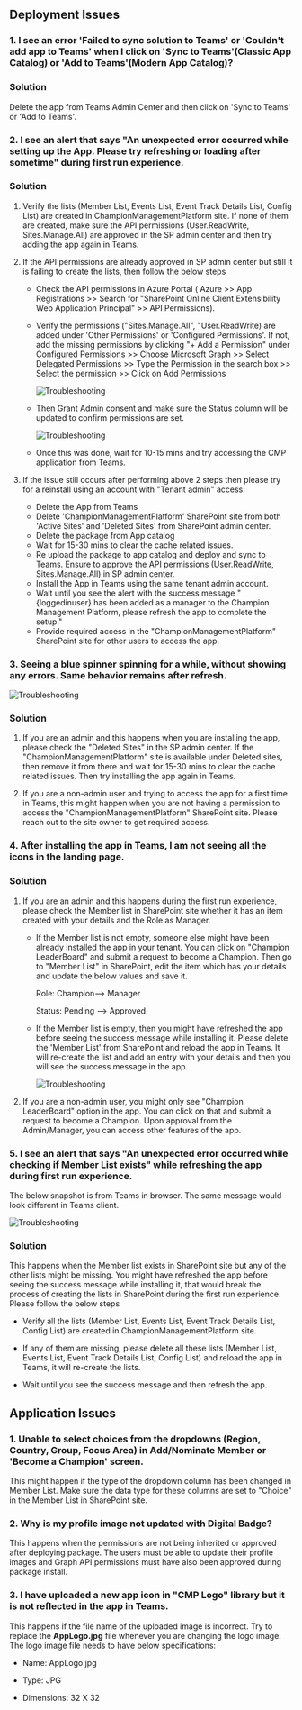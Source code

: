 ## Deployment Issues

### 1. I see an error 'Failed to sync solution to Teams' or 'Couldn't add app to Teams' when I click on 'Sync to Teams'(Classic App Catalog) or 'Add to Teams'(Modern App Catalog)?

### Solution

 Delete the app from Teams Admin Center and then click on 'Sync to Teams' or 'Add to Teams'.

### 2. I see an alert that says "An unexpected error occurred while setting up the App. Please try refreshing or loading after sometime" during first run experience.

### Solution

1. Verify the lists (Member List, Events List, Event Track Details List, Config List) are created in ChampionManagementPlatform site. If none of them are created, make sure the API permissions (User.ReadWrite, Sites.Manage.All) are approved in the SP admin center and then try adding the app again in Teams.

2. If the API permissions are already approved in SP admin center but still it is failing to create the lists, then follow the below steps

    - Check the API permissions in Azure Portal ( Azure >> App Registrations >> Search for "SharePoint Online Client Extensibility Web Application Principal" >> API Permissions).

    - Verify the permissions ("Sites.Manage.All", "User.ReadWrite) are added under 'Other Permissions' or 'Configured Permissions'. If not, add the missing permissions by clicking "+ Add a Permission" under Configured Permissions >> Choose Microsoft Graph >> Select Delegated Permissions >> Type the Permission in the search box >> Select the permission >> Click on Add Permissions

        ![Troubleshooting](../Images/AddAPIPermission.png) 

    - Then Grant Admin consent and make sure the Status column will be updated to confirm permissions are set.

        ![Troubleshooting](../Images/APIConstentGranted.png) 

    - Once this was done, wait for 10-15 mins and try accessing the CMP application from Teams.    

3. If the issue still occurs after performing above 2 steps then please try for a reinstall using an account with "Tenant admin" access:
    - Delete the App from Teams
    - Delete 'ChampionManagementPlatform' SharePoint site from both 'Active Sites' and 'Deleted Sites' from SharePoint admin center.
    - Delete the package from App catalog
    - Wait for 15-30 mins to clear the cache related issues.
    - Re upload the package to app catalog and deploy and sync to Teams. Ensure to approve the API permissions (User.ReadWrite, Sites.Manage.All) in SP admin center.
    - Install the App in Teams using the same tenant admin account. 
    - Wait until you see the alert with the success message "{loggedinuser} has been added as a manager to the Champion Management Platform, please refresh the app to complete the setup."
    - Provide required access in the "ChampionManagementPlatform" SharePoint site for other users to access the app.

### 3. Seeing a blue spinner spinning for a while, without showing any errors. Same behavior remains after refresh.

![Troubleshooting](../Images/FirstLoadIssueNoPermission.png) 

### Solution

1. If you are an admin and this happens when you are installing the app, please check the "Deleted Sites" in the SP admin center. If the "ChampionManagementPlatform" site is available under Deleted sites, then remove it from there and wait for 15-30 mins to clear the cache related issues. Then try installing the app again in Teams.

2. If you are a non-admin user and trying to access the app for a first time in Teams, this might happen when you are not having a permission to access the "ChampionManagementPlatform" SharePoint site. Please reach out to the site owner to get required access.
   

### 4. After installing the app in Teams, I am not seeing all the icons in the landing page.

### Solution

1. If you are an admin and this happens during the first run experience, please check the Member list in SharePoint site whether it has an item created with your details and the Role as Manager. 
    - If the Member list is not empty, someone else might have been already installed the app in your tenant. You can click on "Champion LeaderBoard" and submit a request to become a Champion. Then go to "Member List" in SharePoint, edit the item which has your details and update the below values and save it.

        Role:  Champion--> Manager 
        
        Status: Pending --> Approved
        
    - If the Member list is empty, then you might have refreshed the app before seeing the success message while installing it. Please delete the 'Member List' from SharePoint and reload the app in Teams. It will re-create the list and add an entry with your details and then you will see the success message in the app.

        ![Troubleshooting](../Images/InstallAlert.png)

2. If you are a non-admin user, you might only see "Champion LeaderBoard" option in the app. You can click on that and submit a request to become a Champion. Upon approval from the Admin/Manager, you can access other features of the app.

### 5. I see an alert that says "An unexpected error occurred while checking if Member List exists" while refreshing the app during first run experience.
The below snapshot is from Teams in browser. The same message would look different in Teams client.

![Troubleshooting](../Images/MissingListsError.png)

### Solution

This happens when the Member list exists in SharePoint site but any of the other lists might be missing. You might have refreshed the app before seeing the success message while installing it, that would break the process of creating the lists in SharePoint during the first run experience. Please follow the below steps

- Verify all the lists (Member List, Events List, Event Track Details List, Config List) are created in ChampionManagementPlatform site.

- If any of them are missing, please delete all these lists (Member List, Events List, Event Track Details List, Config List) and reload the app in Teams, it will re-create the lists.

- Wait until you see the success message and then refresh the app.


## Application Issues

### 1. Unable to select choices from the dropdowns (Region, Country, Group, Focus Area) in Add/Nominate Member or 'Become a Champion' screen.

 This might happen if the type of the dropdown column has been changed in Member List. Make sure the data type for these columns are set to "Choice" in the Member List in SharePoint site.

### 2. Why is my profile image not updated with Digital Badge?

 This happens when the permissions are not being inherited or approved after deploying package. The users must be able to update their profile images and Graph API permissions must have also been approved during package install. 

### 3. I have uploaded a new app icon in "CMP Logo" library but it is not reflected in the app in Teams.

This happens if the file name of the uploaded image is incorrect. Try to replace the **AppLogo.jpg** file whenever you are changing the logo image. The logo image file needs to have below specifications:

- Name: AppLogo.jpg

- Type: JPG

- Dimensions: 32 X 32
